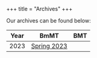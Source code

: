 +++
title = "Archives"
+++

Our archives can be found below:

| Year         | BmMT                                                | BMT                                            |
| ------------ | --------------------------------------------------- | ---------------------------------------------- |
| 2023         | [Spring 2023](/archives/bmmt-2023)                  |                                                |







